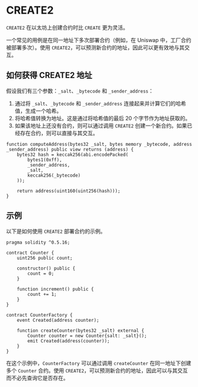 # CREATE2

`CREATE2` 在以太坊上创建合约时比 `CREATE` 更为灵活。

一个常见的用例是在同一地址下多次部署合约（例如，在 Uniswap 中，工厂合约被部署多次）。使用 `CREATE2`，可以预测新合约的地址，因此可以更有效地与其交互。

## 如何获得 CREATE2 地址

假设我们有三个参数：`_salt`、`_bytecode` 和 `_sender_address`：

1. 通过将 `_salt`、`_bytecode` 和 `_sender_address` 连接起来并计算它们的哈希值，生成一个哈希。
2. 将哈希值转换为地址。这是通过将哈希值的最后 20 个字节作为地址获取的。
3. 如果该地址上还没有合约，则可以通过调用 `CREATE2` 创建一个新合约。如果已经存在合约，则可以直接与其交互。

```solidity
function computeAddress(bytes32 _salt, bytes memory _bytecode, address _sender_address) public view returns (address) {
    bytes32 hash = keccak256(abi.encodePacked(
        bytes1(0xff),
        _sender_address,
        _salt,
        keccak256(_bytecode)
    ));

    return address(uint160(uint256(hash)));
}
```

## 示例

以下是如何使用 `CREATE2` 部署合约的示例。

```solidity
pragma solidity ^0.5.16;

contract Counter {
    uint256 public count;

    constructor() public {
        count = 0;
    }

    function increment() public {
        count += 1;
    }
}

contract CounterFactory {
    event Created(address counter);

    function createCounter(bytes32 _salt) external {
        Counter counter = new Counter{salt: _salt}();
        emit Created(address(counter));
    }
}
```

在这个示例中，`CounterFactory` 可以通过调用 `createCounter` 在同一地址下创建多个 `Counter` 合约。使用 `CREATE2`，可以预测新合约的地址，因此可以与其交互而不必先查询它是否存在。